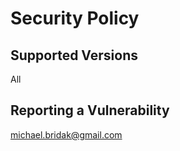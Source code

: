 # Security Policy

## Supported Versions

All

## Reporting a Vulnerability

michael.bridak@gmail.com
